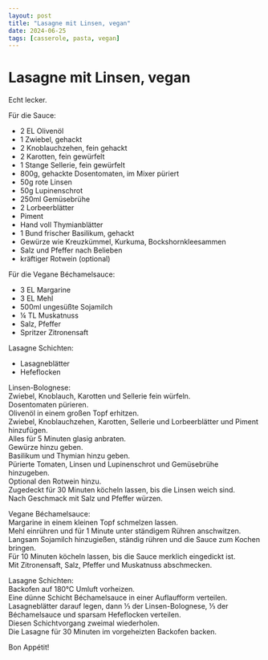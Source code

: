 ```yaml
---
layout: post
title: "Lasagne mit Linsen, vegan"
date: 2024-06-25
tags: [casserole, pasta, vegan]
---
```

# Lasagne mit Linsen, vegan
Echt lecker.

Für die Sauce:
- 2 EL Olivenöl
- 1 Zwiebel, gehackt
- 2 Knoblauchzehen, fein gehackt
- 2 Karotten, fein gewürfelt
- 1 Stange Sellerie, fein gewürfelt
- 800g, gehackte Dosentomaten, im Mixer püriert
- 50g rote Linsen
- 50g Lupinenschrot
- 250ml Gemüsebrühe
- 2 Lorbeerblätter
- Piment
- Hand voll Thymianblätter
- 1 Bund frischer Basilikum, gehackt
- Gewürze wie Kreuzkümmel, Kurkuma, Bockshornkleesammen
- Salz und Pfeffer nach Belieben
- kräftiger Rotwein (optional)

Für die Vegane Béchamelsauce:
- 3 EL Margarine
- 3 EL Mehl
- 500ml ungesüßte Sojamilch
- ¼ TL Muskatnuss
- Salz, Pfeffer
- Spritzer Zitronensaft

Lasagne Schichten:
- Lasagneblätter
- Hefeflocken

Linsen-Bolognese:  
Zwiebel, Knoblauch, Karotten und Sellerie fein würfeln.  
Dosentomaten pürieren.  
Olivenöl in einem großen Topf erhitzen.  
Zwiebel, Knoblauchzehen, Karotten, Sellerie und Lorbeerblätter und Piment hinzufügen.  
Alles für 5 Minuten glasig anbraten.  
Gewürze hinzu geben.  
Basilikum und Thymian hinzu geben.  
Pürierte Tomaten, Linsen und Lupinenschrot und Gemüsebrühe hinzugeben.  
Optional den Rotwein hinzu.  
Zugedeckt für 30 Minuten köcheln lassen, bis die Linsen weich sind.  
Nach Geschmack mit Salz und Pfeffer würzen.  

Vegane Béchamelsauce:  
Margarine in einem kleinen Topf schmelzen lassen.  
Mehl einrühren und für 1 Minute unter ständigem Rühren anschwitzen.  
Langsam Sojamilch hinzugießen, ständig rühren und die Sauce zum Kochen bringen.  
Für 10 Minuten köcheln lassen, bis die Sauce merklich eingedickt ist.  
Mit Zitronensaft, Salz, Pfeffer und Muskatnuss abschmecken.  


Lasagne Schichten:  
Backofen auf 180°C Umluft vorheizen.  
Eine dünne Schicht Béchamelsauce in einer Auflaufform verteilen.  
Lasagneblätter darauf legen, dann ⅓ der Linsen-Bolognese, ⅓ der Béchamelsauce und sparsam Hefeflocken  verteilen.  
Diesen Schichtvorgang zweimal wiederholen.  
Die Lasagne für 30 Minuten im vorgeheizten Backofen backen.  

Bon Appétit!
